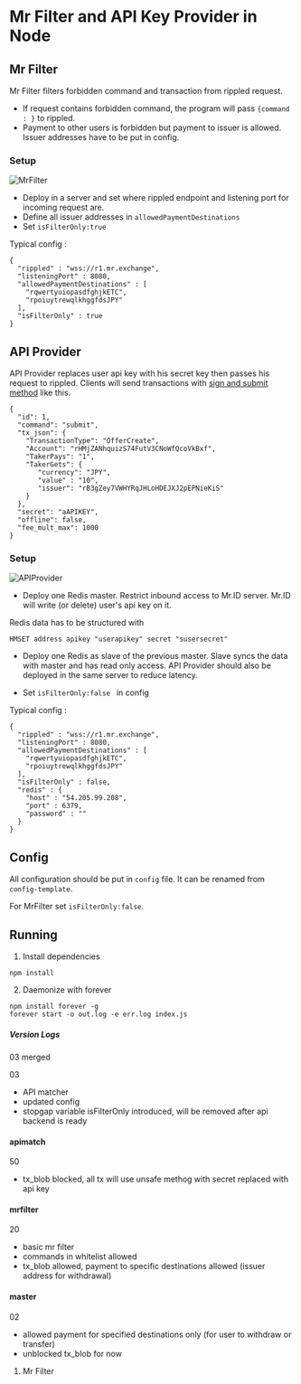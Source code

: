 # Mr Filter and API Key Provider in Node

## Mr Filter 
Mr Filter filters forbidden command and transaction from rippled request. 
- If request contains forbidden command, the program will pass `{command : }` to rippled.
- Payment to other users is forbidden but payment to issuer is allowed. Issuer addresses have to be put in config. 

### Setup
![MrFilter](https://image.ibb.co/kVr43b/mrfilter.png)

- Deploy in a server and set where rippled endpoint and listening port for incoming request are. 
- Define all issuer addresses in `allowedPaymentDestinations`
- Set `isFilterOnly:true`

Typical config :
```
{
  "rippled" : "wss://r1.mr.exchange",
  "listeningPort" : 8080,
  "allowedPaymentDestinations" : [
    "rqwertyuiopasdfghjkETC",
    "rpoiuytrewqlkhggfdsJPY"
  ],
  "isFilterOnly" : true
}
```

## API Provider 
API Provider replaces user api key with his secret key then passes his request to rippled. 
Clients will send transactions with [sign and submit method](https://ripple.com/build/rippled-apis/#sign-and-submit-mode) like this. 
```
{
  "id": 1,
  "command": "submit",
  "tx_json": {
    "TransactionType": "OfferCreate",
    "Account": "rHMjZANhquizS74FutV3CNoWfQcoVkBxf",
    "TakerPays": "1",
    "TakerGets": {
       "currency": "JPY",
       "value" : "10",
       "issuer": "rB3gZey7VWHYRqJHLoHDEJXJ2pEPNieKiS"        
    }
  },
  "secret": "aAPIKEY",
  "offline": false,
  "fee_mult_max": 1000
}
```

### Setup
![APIProvider](https://image.ibb.co/i8wktb/mrapi.png)


- Deploy one Redis master. Restrict inbound access to Mr.ID server. Mr.ID will write (or delete) user's api key on it. 

Redis data has to be structured with 
```
HMSET address apikey "userapikey" secret "susersecret"
```  

- Deploy one Redis as slave of the previous master. Slave syncs the data with master and has read only access.  API Provider should also be deployed in the same server to reduce latency.

- Set `isFilterOnly:false ` in config


Typical config :
```
{
  "rippled" : "wss://r1.mr.exchange",
  "listeningPort" : 8080,
  "allowedPaymentDestinations" : [
    "rqwertyuiopasdfghjkETC",
    "rpoiuytrewqlkhggfdsJPY"
  ],
  "isFilterOnly" : false,
  "redis" : {
    "host" : "54.205.99.208",
    "port" : 6379,
    "password" : ""
  }
}
```

## Config
All configuration should be put in `config` file. It can be renamed from `config-template`. 

For MrFilter set `isFilterOnly:false`.

## Running
1. Install dependencies
```
npm install
```

2. Daemonize with forever
```
npm install forever -g
forever start -o out.log -e err.log index.js
```




##### Version Logs
03 merged

03
- API matcher
- updated config
- stopgap variable isFilterOnly introduced, will be removed after api backend is ready

#### apimatch
50
- tx_blob blocked, all tx will use unsafe methog with secret replaced with api key

#### mrfilter
20
- basic mr filter
- commands in whitelist allowed
- tx_blob allowed, payment to specific destinations allowed (issuer address for withdrawal) 

#### master
02
- allowed payment for specified destinations only (for user to withdraw or transfer)
- unblocked tx_blob for now

01. Mr Filter 
